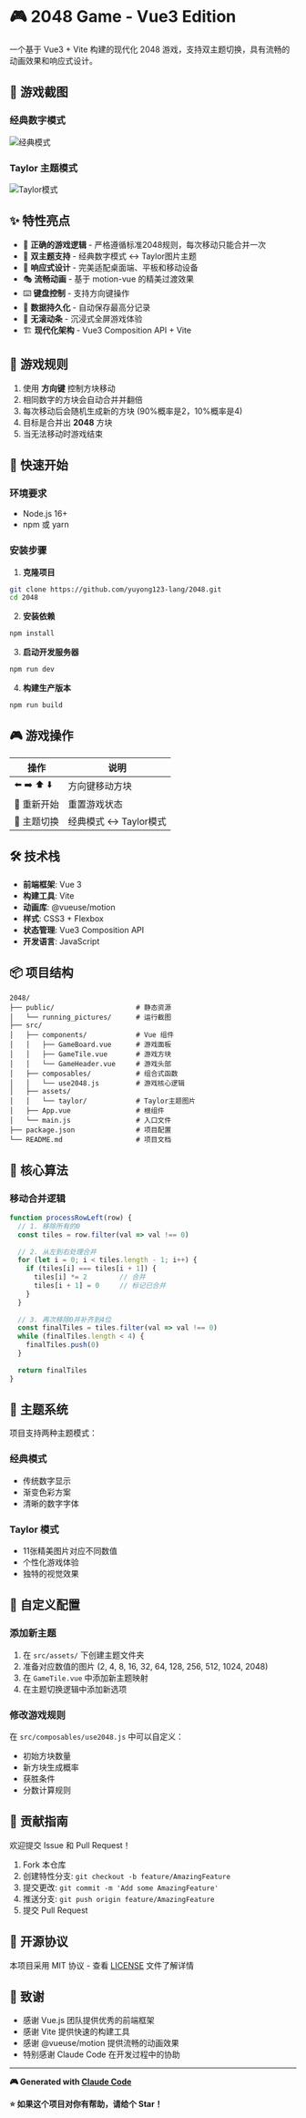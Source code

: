 # 🎮 2048 Game - Vue3 Edition

一个基于 Vue3 + Vite 构建的现代化 2048 游戏，支持双主题切换，具有流畅的动画效果和响应式设计。

## 📱 游戏截图

### 经典数字模式
![经典模式](public/running_pictures/pictre_one.png)

### Taylor 主题模式  
![Taylor模式](public/running_pictures/picture_two.png)

## ✨ 特性亮点

- 🎯 **正确的游戏逻辑** - 严格遵循标准2048规则，每次移动只能合并一次
- 🎨 **双主题支持** - 经典数字模式 ↔ Taylor图片主题
- 📱 **响应式设计** - 完美适配桌面端、平板和移动设备
- 🎭 **流畅动画** - 基于 motion-vue 的精美过渡效果
- ⌨️ **键盘控制** - 支持方向键操作
- 💾 **数据持久化** - 自动保存最高分记录
- 🎪 **无滚动条** - 沉浸式全屏游戏体验
- 🏗️ **现代化架构** - Vue3 Composition API + Vite

## 🎯 游戏规则

1. 使用 **方向键** 控制方块移动
2. 相同数字的方块会自动合并并翻倍
3. 每次移动后会随机生成新的方块 (90%概率是2，10%概率是4)
4. 目标是合并出 **2048** 方块
5. 当无法移动时游戏结束

## 🚀 快速开始

### 环境要求
- Node.js 16+ 
- npm 或 yarn

### 安装步骤

1. **克隆项目**
```bash
git clone https://github.com/yuyong123-lang/2048.git
cd 2048
```

2. **安装依赖**
```bash
npm install
```

3. **启动开发服务器**
```bash
npm run dev
```

4. **构建生产版本**
```bash
npm run build
```

## 🎮 游戏操作

| 操作 | 说明 |
|------|------|
| ⬅️ ➡️ ⬆️ ⬇️ | 方向键移动方块 |
| 🔄 重新开始 | 重置游戏状态 |
| 🎨 主题切换 | 经典模式 ↔ Taylor模式 |

## 🛠️ 技术栈

- **前端框架**: Vue 3
- **构建工具**: Vite
- **动画库**: @vueuse/motion  
- **样式**: CSS3 + Flexbox
- **状态管理**: Vue3 Composition API
- **开发语言**: JavaScript

## 📦 项目结构

```
2048/
├── public/                    # 静态资源
│   └── running_pictures/      # 运行截图
├── src/
│   ├── components/            # Vue 组件
│   │   ├── GameBoard.vue      # 游戏面板
│   │   ├── GameTile.vue       # 游戏方块
│   │   └── GameHeader.vue     # 游戏头部
│   ├── composables/           # 组合式函数
│   │   └── use2048.js         # 游戏核心逻辑
│   ├── assets/
│   │   └── taylor/            # Taylor主题图片
│   ├── App.vue                # 根组件
│   └── main.js                # 入口文件
├── package.json               # 项目配置
└── README.md                  # 项目文档
```

## 🎯 核心算法

### 移动合并逻辑
```javascript
function processRowLeft(row) {
  // 1. 移除所有的0
  const tiles = row.filter(val => val !== 0)
  
  // 2. 从左到右处理合并
  for (let i = 0; i < tiles.length - 1; i++) {
    if (tiles[i] === tiles[i + 1]) {
      tiles[i] *= 2        // 合并
      tiles[i + 1] = 0     // 标记已合并
    }
  }
  
  // 3. 再次移除0并补齐到4位
  const finalTiles = tiles.filter(val => val !== 0)
  while (finalTiles.length < 4) {
    finalTiles.push(0)
  }
  
  return finalTiles
}
```

## 🎨 主题系统

项目支持两种主题模式：

### 经典模式
- 传统数字显示
- 渐变色彩方案
- 清晰的数字字体

### Taylor 模式  
- 11张精美图片对应不同数值
- 个性化游戏体验
- 独特的视觉效果

## 🔧 自定义配置

### 添加新主题
1. 在 `src/assets/` 下创建主题文件夹
2. 准备对应数值的图片 (2, 4, 8, 16, 32, 64, 128, 256, 512, 1024, 2048)
3. 在 `GameTile.vue` 中添加新主题映射
4. 在主题切换逻辑中添加新选项

### 修改游戏规则
在 `src/composables/use2048.js` 中可以自定义：
- 初始方块数量
- 新方块生成概率
- 获胜条件
- 分数计算规则

## 🤝 贡献指南

欢迎提交 Issue 和 Pull Request！

1. Fork 本仓库
2. 创建特性分支: `git checkout -b feature/AmazingFeature`
3. 提交更改: `git commit -m 'Add some AmazingFeature'`
4. 推送分支: `git push origin feature/AmazingFeature`
5. 提交 Pull Request

## 📄 开源协议

本项目采用 MIT 协议 - 查看 [LICENSE](LICENSE) 文件了解详情

## 🙏 致谢

- 感谢 Vue.js 团队提供优秀的前端框架
- 感谢 Vite 提供快速的构建工具  
- 感谢 @vueuse/motion 提供流畅的动画效果
- 特别感谢 Claude Code 在开发过程中的协助

---

**🎮 Generated with [Claude Code](https://claude.ai/code)**

**⭐ 如果这个项目对你有帮助，请给个 Star！**
